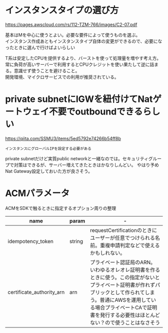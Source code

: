 # インスタンスタイプの選び方

https://pages.awscloud.com/rs/112-TZM-766/images/C2-07.pdf

基本はMを中心に使うとよい。必要な要件によって使うものを選ぶ。  
インスタンス作成あともインスタンスタイプ自体の変更ができるので、必要になったときに選んで行けばよいらしい

T系は安定したCPUを提供するより、バーストを使って処理量を増やす考え方。常に負荷が高いサーバーで利用するとCPUクレジットを使い果たして逆に詰まる。意識せず使うことを避けること。  
開発環境、マイクロサービスでの利用が推奨されている。

# private subnetにIGWを紐付けてNatゲートウェイ不要でoutboundできるらしい

https://qiita.com/SSMU3/items/5ed5792e74266b54ff8b

```
インスタンスにグローバルIPを設定する必要がある
```

private subnetだけど実質public networkと一緒なのでは。セキュリティグループで対策はできるが、サーバー増えてきたときはかなりしんどい。
やはり予めNat Gateway設定しておいた方が良さそう。


# ACMパラメータ

ACMをSDKで触るときに指定するオプション周りの整理

name|param|-
---|---|---
idempotency_token| string | requestCertificationのときにユーザーが任意でつけられる名前。重複申請判定などで使えるかもしれない。
certificate_authority_arn| arn | プライベート認証局のARN。いわゆるオレオレ証明書を作るときに使う。この指定がないとプライベート証明書が作れずパブリックとして作られてしまう。普通にAWSを運用している場合プライベートCAで証明書を発行する必要性はほとんどない？ので使うことはなさそう

